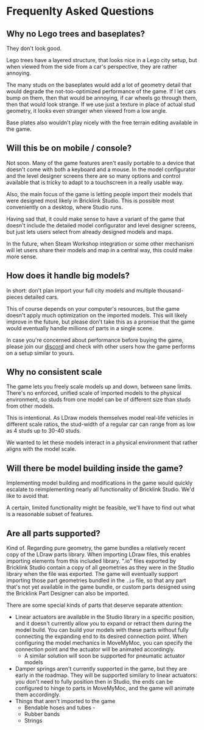 # Frequenlty Asked Questions

## Why no Lego trees and baseplates?
They don't look good.

Lego trees have a layered structure, that looks nice in a Lego city setup, but when viewed from the side from a car's perspective, they are rather annoying.

The many studs on the baseplates would add a lot of geometry detail that would degrade the not-too-optimized performance of the game. If I let cars bump on them, then that would be annoying, if car wheels go through them, then that would look strange. If we use just a texture in place of actual stud geometry, it looks even stranger when viewed from a low angle.

Base plates also wouldn't play nicely with the free terrain editing available in the game.

## Will this be on mobile / console?
Not soon. Many of the game features aren't easily portable to a device that doesn't come with both a keyboard and a mouse. In the model configurator and the level designer screens there are so many options and control available that is tricky to adapt to a touchscreen in a really usable way.

Also, the main focus of the game is letting people import their models that were designed most likely in Bricklink Studio. This is possible most conveniently on a desktop, where Studio runs.

Having sad that, it could make sense to have a variant of the game that doesn't include the detailed model configurator and level designer screens, but just lets users select from already designed models and maps.

In the future, when Steam Workshop integration or some other mechanism will let users share their models and map in a central way, this could make more sense.

## How does it handle big models?
In short: don't plan import your full city models and multiple thousand-pieces detailed cars.

This of course depends on your computer's resources, but the game doesn't apply much optimization on the imported models. This will likely improve in the future, but please don't take this as a promise that the game would eventually handle millions of parts in a single scene.

In case you're concerned about performance before buying the game, please join our <a target="_blank" href="https://discord.gg/arPXtZ7U">discord</a> and check with other users how the game performs on a setup similar to yours.

## Why no consistent scale
The game lets you freely scale models up and down, between sane limits. There's no enforced, unified scale of imported models to the physical environment, so studs from one model can be of different size than studs from other models.

This is intentional. As LDraw models themselves model real-life vehicles in different scale ratios, the stud-width of a regular car can range from as low as 4 studs up to 30-40 studs.

We wanted to let these models interact in a physical environment that rather aligns with the model scale.

## Will there be model building inside the game?
Implementing model building and modifications in the game would quickly escalate to reimplementing nearly all functionality of Bricklink Studio. We'd like to avoid that.

A certain, limited functionality might be feasible, we'll have to find out what is a reasonable subset of features.

## Are all parts supported?
Kind of. Regarding pure geometry, the game bundles a relatively recent copy of the LDraw parts library. When importing LDraw files, this enables importing elements from this included library. ".io" files exported by Bricklink Studio contain a copy of all geometries as they were in the Studio library when the file was exported. The game will eventually support importing those part geometries bundled in the `.io` file, so that any part that's not yet available in the game bundle, or custom parts designed using the Bricklink Part Designer can also be imported.

There are some special kinds of parts that deserve separate attention:
* Linear actuators are available in the Studio library in a specific position, and it doesn't currently allow you to expand or retract them during the model build. You can build your models with these parts without fully connecting the expanding end to its desired connection point. When configuring the model mechanics in MoveMyMoc, you can specify the connection point and the actuator will be animated accordingly.
  * A similar solution will soon be supported for pneumatic actuator models
* Damper springs aren't currently supported in the game, but they are early in the roadmap. They will be supported similary to linear actuators: you don't need to fully position then in Studio, the ends can be configured to hinge to parts in MoveMyMoc, and the game will animate them accordingly.
* Things that aren't imported to the game
  * Bendable hoses and tubes - 
  * Rubber bands
  * Strings